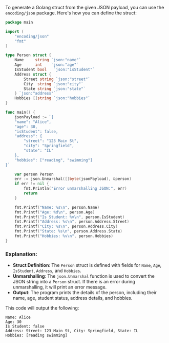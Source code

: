 To generate a Golang struct from the given JSON payload, you can use the `encoding/json` package. Here's how you can define the struct:

```go
package main

import (
	"encoding/json"
	"fmt"
)

type Person struct {
	Name     string `json:"name"`
	Age      int    `json:"age"`
	IsStudent bool   `json:"isStudent"`
	Address struct {
		Street string `json:"street"`
		City  string `json:"city"`
		State string `json:"state"`
	} `json:"address"`
	Hobbies []string `json:"hobbies"`
}

func main() {
	jsonPayload := `{
	"name": "Alice",
	"age": 30,
	"isStudent": false,
	"address": {
		"street": "123 Main St",
		"city": "Springfield",
		"state": "IL"
	},
	"hobbies": ["reading", "swimming"]
}`

	var person Person
	err := json.Unmarshal([]byte(jsonPayload), &person)
	if err != nil {
		fmt.Println("Error unmarshalling JSON:", err)
		return
	}

	fmt.Printf("Name: %s\n", person.Name)
	fmt.Printf("Age: %d\n", person.Age)
	fmt.Printf("Is Student: %v\n", person.IsStudent)
	fmt.Printf("Address: %s\n", person.Address.Street)
	fmt.Printf("City: %s\n", person.Address.City)
	fmt.Printf("State: %s\n", person.Address.State)
	fmt.Printf("Hobbies: %v\n", person.Hobbies)
}
```

### Explanation:
- **Struct Definition**: The `Person` struct is defined with fields for `Name`, `Age`, `IsStudent`, `Address`, and `Hobbies`.
- **Unmarshalling**: The `json.Unmarshal` function is used to convert the JSON string into a `Person` struct. If there is an error during unmarshalling, it will print an error message.
- **Output**: The program prints the details of the person, including their name, age, student status, address details, and hobbies.

This code will output the following:
```
Name: Alice
Age: 30
Is Student: false
Address: Street: 123 Main St, City: Springfield, State: IL
Hobbies: [reading swimming]
```
